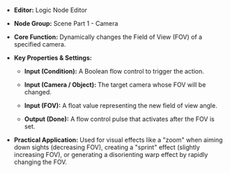 - **Editor:** Logic Node Editor
    
- **Node Group:** Scene Part 1 - Camera
    
- **Core Function:** Dynamically changes the Field of View (FOV) of a specified camera.
    
- **Key Properties & Settings:**
    
    - **Input (Condition):** A Boolean flow control to trigger the action.
        
    - **Input (Camera / Object):** The target camera whose FOV will be changed.
        
    - **Input (FOV):** A float value representing the new field of view angle.
        
    - **Output (Done):** A flow control pulse that activates after the FOV is set.
        
- **Practical Application:** Used for visual effects like a "zoom" when aiming down sights (decreasing FOV), creating a "sprint" effect (slightly increasing FOV), or generating a disorienting warp effect by rapidly changing the FOV.